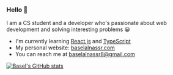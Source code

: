 ### Hello 👋

I am a CS student and a developer who's passionate about web development and solving interesting problems 😀

- I'm currently learning [React.js](https://reactjs.org/) and [TypeScript](https://www.typescriptlang.org/)
- My personal website: [baselalnassr.com](https://www.baselalnassr.com/)
- You can reach me at [baselalnassr8@gmail.com](mailto:baselalnassr8@gmail.com)

[![Basel's GitHub stats](https://github-readme-stats.vercel.app/api?username=mrbasel)](https://github.com/anuraghazra/github-readme-stats)
